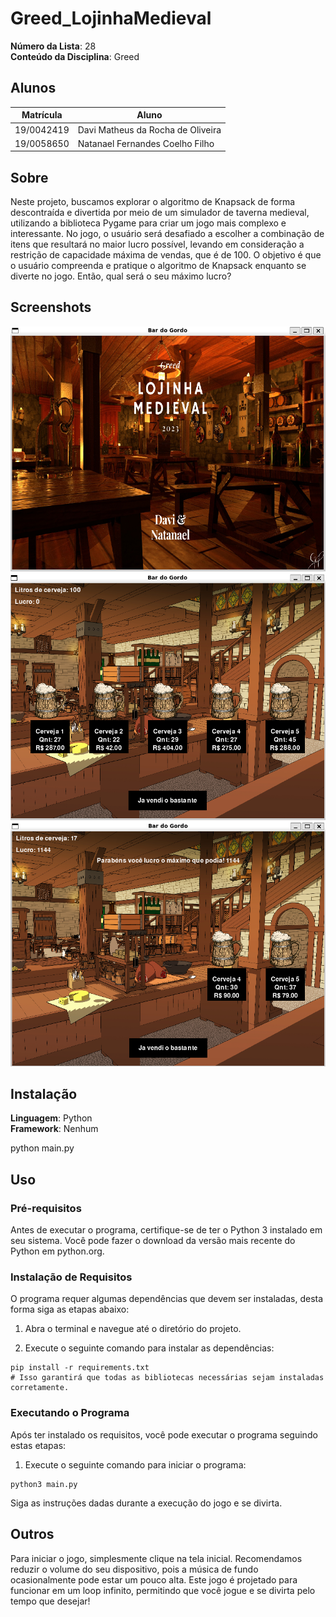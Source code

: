 # Greed_LojinhaMedieval

**Número da Lista**: 28<br>
**Conteúdo da Disciplina**: Greed <br>

## Alunos
|Matrícula | Aluno |
| -- | -- |
| 19/0042419  |  Davi Matheus da Rocha de Oliveira |
| 19/0058650  |  Natanael Fernandes Coelho Filho |

## Sobre 

Neste projeto, buscamos explorar o algoritmo de Knapsack de forma descontraída e divertida por meio de um simulador de taverna medieval, utilizando a biblioteca Pygame para criar um jogo mais complexo e interessante. No jogo, o usuário será desafiado a escolher a combinação de itens que resultará no maior lucro possível, levando em consideração a restrição de capacidade máxima de vendas, que é de 100. O objetivo é que o usuário compreenda e pratique o algoritmo de Knapsack enquanto se diverte no jogo. Então, qual será o seu máximo lucro?

## Screenshots

![](screenshot/sc1.png)
![](screenshot/sc2.png)
![](screenshot/sc3.png)

## Instalação 
**Linguagem**: Python<br>
**Framework**: Nenhum<br>

python main.py

## Uso 

### Pré-requisitos

Antes de executar o programa, certifique-se de ter o Python 3 instalado em seu sistema. Você pode fazer o download da versão mais recente do Python em python.org.

### Instalação de Requisitos

O programa requer algumas dependências que devem ser instaladas, desta forma siga as etapas abaixo:

1. Abra o terminal e navegue até o diretório do projeto.

2. Execute o seguinte comando para instalar as dependências:

```shell
pip install -r requirements.txt
# Isso garantirá que todas as bibliotecas necessárias sejam instaladas corretamente.
```

### Executando o Programa

Após ter instalado os requisitos, você pode executar o programa seguindo estas etapas:

1. Execute o seguinte comando para iniciar o programa:

```shell
python3 main.py
```

Siga as instruções dadas durante a execução do jogo e se divirta.

## Outros 
Para iniciar o jogo, simplesmente clique na tela inicial. 
Recomendamos reduzir o volume do seu dispositivo, pois a música de fundo ocasionalmente pode estar um pouco alta. 
Este jogo é projetado para funcionar em um loop infinito, permitindo que você jogue e se divirta pelo tempo que desejar!




